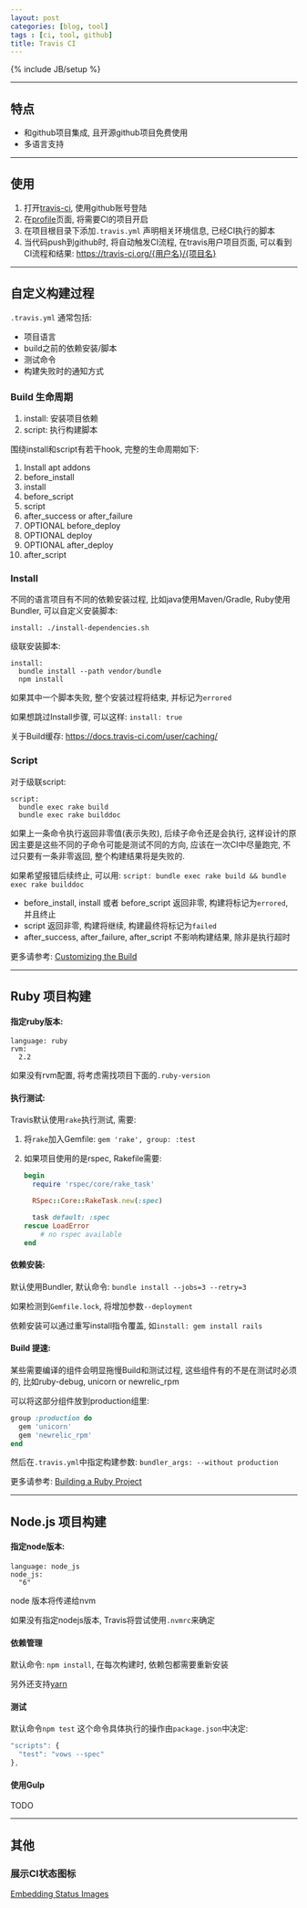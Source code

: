 ```yaml
---
layout: post
categories: [blog, tool]
tags : [ci, tool, github]
title: Travis CI
---
```

{% include JB/setup %}

---

## 特点

* 和github项目集成, 且开源github项目免费使用
* 多语言支持

---

## 使用

1. 打开[travis-ci](https://travis-ci.org), 使用github账号登陆
2. 在[profile](https://travis-ci.org/profile)页面, 将需要CI的项目开启
3. 在项目根目录下添加`.travis.yml` 声明相关环境信息, 已经CI执行的脚本
4. 当代码push到github时, 将自动触发CI流程, 在travis用户项目页面, 可以看到CI流程和结果: https://travis-ci.org/{用户名}/{项目名}

---

## 自定义构建过程

`.travis.yml`  通常包括:

* 项目语言
* build之前的依赖安装/脚本
* 测试命令
* 构建失败时的通知方式

### Build 生命周期

1. install: 安装项目依赖
2. script: 执行构建脚本

围绕install和script有若干hook, 完整的生命周期如下:

1. Install apt addons
2. before_install
3. install
4. before_script
5. script
6. after_success or after_failure
7. OPTIONAL before_deploy
8. OPTIONAL deploy
9. OPTIONAL after_deploy
10. after_script

### Install

不同的语言项目有不同的依赖安装过程, 比如java使用Maven/Gradle, Ruby使用Bundler, 可以自定义安装脚本:

`install: ./install-dependencies.sh`

级联安装脚本:

```ymal
install:
  bundle install --path vendor/bundle
  npm install
```

如果其中一个脚本失败, 整个安装过程将结束, 并标记为`errored`

如果想跳过Install步骤, 可以这样: `install: true`


关于Build缓存: <https://docs.travis-ci.com/user/caching/>

### Script

对于级联script:

```ymal
script:
  bundle exec rake build
  bundle exec rake builddoc
```

如果上一条命令执行返回非零值(表示失败), 后续子命令还是会执行, 这样设计的原因主要是这些不同的子命令可能是测试不同的方向, 应该在一次CI中尽量跑完, 不过只要有一条非零返回, 整个构建结果将是失败的.

如果希望报错后续终止, 可以用: `script: bundle exec rake build && bundle exec rake builddoc`

* before_install, install 或者 before_script 返回非零, 构建将标记为`errored`, 并且终止
* script 返回非零, 构建将继续, 构建最终将标记为`failed`
* after_success, after_failure, after_script 不影响构建结果, 除非是执行超时


更多请参考: [Customizing the Build](https://docs.travis-ci.com/user/customizing-the-build/)

---

## Ruby 项目构建

#### 指定ruby版本:

```ymal
language: ruby
rvm:
  2.2
```

如果没有rvm配置, 将考虑需找项目下面的`.ruby-version`

#### 执行测试:

Travis默认使用`rake`执行测试, 需要:

1. 将`rake`加入Gemfile: `gem 'rake', group: :test`
2. 如果项目使用的是rspec, Rakefile需要:

   ```ruby
   begin
     require 'rspec/core/rake_task'

     RSpec::Core::RakeTask.new(:spec)

     task default: :spec
   rescue LoadError
       # no rspec available
   end
   ```

#### 依赖安装:

默认使用Bundler, 默认命令: `bundle install --jobs=3 --retry=3`

如果检测到`Gemfile.lock`, 将增加参数`--deployment`

依赖安装可以通过重写install指令覆盖, 如`install: gem install rails`

#### Build 提速:

某些需要编译的组件会明显拖慢Build和测试过程, 这些组件有的不是在测试时必须的, 比如ruby-debug, unicorn or newrelic_rpm

可以将这部分组件放到production组里:

```ruby
group :production do
  gem 'unicorn'
  gem 'newrelic_rpm'
end
```

然后在`.travis.yml`中指定构建参数: `bundler_args: --without production`


更多请参考: [Building a Ruby Project](https://docs.travis-ci.com/user/languages/ruby/)

---

## Node.js 项目构建

#### 指定node版本:

```ymal
language: node_js
node_js:
  "6"
```
node 版本将传递给nvm

如果没有指定nodejs版本, Travis将尝试使用`.nvmrc`来确定

#### 依赖管理

默认命令: `npm install`, 在每次构建时, 依赖包都需要重新安装

另外还支持[yarn](https://yarnpkg.com/)

#### 测试

默认命令`npm test` 这个命令具体执行的操作由`package.json`中决定:

```javascript
"scripts": {
  "test": "vows --spec"
},
```

#### 使用Gulp
TODO

---

## 其他

### 展示CI状态图标

[Embedding Status Images ](https://docs.travis-ci.com/user/status-images/)
